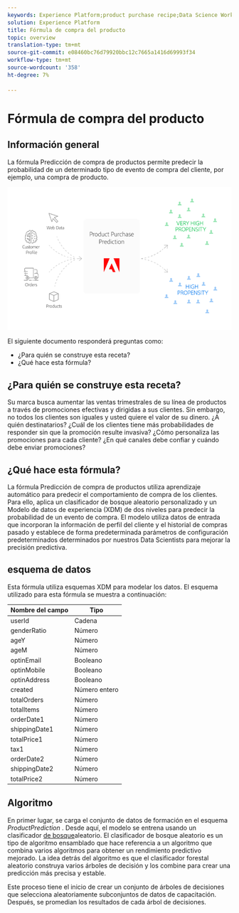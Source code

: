 ```yaml
---
keywords: Experience Platform;product purchase recipe;Data Science Workspace;popular topics
solution: Experience Platform
title: Fórmula de compra del producto
topic: overview
translation-type: tm+mt
source-git-commit: e08460bc76d79920bbc12c7665a1416d69993f34
workflow-type: tm+mt
source-wordcount: '358'
ht-degree: 7%

---
```



# Fórmula de compra del producto

## Información general

La fórmula Predicción de compra de productos permite predecir la probabilidad de un determinado tipo de evento de compra del cliente, por ejemplo, una compra de producto.

![](../images/pre-built-recipes/ppp_bigpicture.png)

El siguiente documento responderá preguntas como:
* ¿Para quién se construye esta receta?
* ¿Qué hace esta fórmula?

## ¿Para quién se construye esta receta?

Su marca busca aumentar las ventas trimestrales de su línea de productos a través de promociones efectivas y dirigidas a sus clientes. Sin embargo, no todos los clientes son iguales y usted quiere el valor de su dinero. ¿A quién destinatarios? ¿Cuál de los clientes tiene más probabilidades de responder sin que la promoción resulte invasiva? ¿Cómo personaliza las promociones para cada cliente? ¿En qué canales debe confiar y cuándo debe enviar promociones?

## ¿Qué hace esta fórmula?

La fórmula Predicción de compra de productos utiliza aprendizaje automático para predecir el comportamiento de compra de los clientes. Para ello, aplica un clasificador de bosque aleatorio personalizado y un Modelo de datos de experiencia (XDM) de dos niveles para predecir la probabilidad de un evento de compra. El modelo utiliza datos de entrada que incorporan la información de perfil del cliente y el historial de compras pasado y establece de forma predeterminada parámetros de configuración predeterminados determinados por nuestros Data Scientists para mejorar la precisión predictiva.

## esquema de datos

Esta fórmula utiliza esquemas [](../../xdm/home.md) XDM para modelar los datos. El esquema utilizado para esta fórmula se muestra a continuación:

| Nombre del campo | Tipo |
--- | ---
| userId | Cadena |
| genderRatio | Número |
| ageY | Número |
| ageM | Número |
| optinEmail | Booleano |
| optinMobile | Booleano |
| optinAddress | Booleano |
| created | Número entero |
| totalOrders | Número |
| totalItems | Número |
| orderDate1 | Número |
| shippingDate1 | Número |
| totalPrice1 | Número |
| tax1 | Número |
| orderDate2 | Número |
| shippingDate2 | Número |
| totalPrice2 | Número |


## Algoritmo

En primer lugar, se carga el conjunto de datos de formación en el esquema *ProductPrediction* . Desde aquí, el modelo se entrena usando un clasificador [de bosque](https://scikit-learn.org/stable/modules/generated/sklearn.ensemble.RandomForestClassifier.html)aleatorio. El clasificador de bosque aleatorio es un tipo de algoritmo ensamblado que hace referencia a un algoritmo que combina varios algoritmos para obtener un rendimiento predictivo mejorado. La idea detrás del algoritmo es que el clasificador forestal aleatorio construya varios árboles de decisión y los combine para crear una predicción más precisa y estable.

Este proceso tiene el inicio de crear un conjunto de árboles de decisiones que selecciona aleatoriamente subconjuntos de datos de capacitación. Después, se promedian los resultados de cada árbol de decisiones.